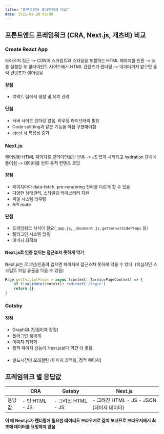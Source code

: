 ```yaml
---
title: "프론트엔드 프레임워크 비교"
date: 2021-08-20 08:00
---
```


## 프론트엔드 프레임워크 (CRA, Next.js, 개츠비) 비교

### Create React App

브라우저 접근 -> CDN이 스크립트와 스타일을 포함하는 HTML 페이지를 반환 -> js를 실행한 후 클라이언트 사이드에서 HTML 컨텐츠가 렌더링 -> 데이터까지 받으면 동적 컨텐츠가 렌더링됨

#### 장점

- 리액트 팀에서 생성 및 유지 관리

#### 단점

- 서버 사이드 렌더링 없음. 라우팅 라이브러리 필요
- Code splitting과 같은 기능을 직접 구현해야함
- eject 시 복잡성 증가

### Next.js

렌더링된 HTML 페이지를 클라이언트가 받음 -> JS 앱이 시작되고 hydration 단계에 들어섬 -> 데이터를 받아 동적 컨텐츠 로딩

#### 장점

- 페이지마다 data-fetch, pre-rendering 전략을 다르게 할 수 있음
- 다양한 상태관리, 스타일링 라이브러리 지원
- 파일 시스템 라우팅
- API route

#### 단점

- 프레임워크 지식이 필요(`_app.js`, `_document.js`, `getServerSideProps` 등)
- 플러그인 시스템 없음
- 이미지 최적화

#### Next.js로 인증 없이는 접근조차 못하게 막기

Next.js는 로그인/인증이 없으면 페이지에 접근조차 못하게 막을 수 있다. (핵심적인 스크립트 파일 유출을 막을 수 있음)

```js  
Page.getInitialProps = async (context: ServicePageContext) => {
    if (!validate(context)) redirect('/login')
    return {}
}
```

### Gatsby

#### 장점

- GraphQL(단점이자 장점)
- 플러그인 생태계
- 이미지 최적화
- 정적 페이지 성능이 Next.js보다 약간 더 좋음

####

- 빌드시간이 오래걸림 (이미지 최적화, 정적 페이지)

## 프레임워크 별 응답값

|    | CRA | Gatsby | Next.js |
|----|-----|--------|---------|
| 응답값| - 빈 HTML  - JS | - 그려진 HTML  - JS | - 그려진 HTML   - JS   - JSON (페이지 데이터) |

**이 때 Next.js가 렌더링에 필요한 데이터도 브라우저로 같이 보내므로 브라우저에서 최초에 데이터를 요청하지 않음**